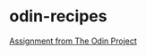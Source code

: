 # odin-recipes

[Assignment from The Odin Project](https://www.theodinproject.com/lessons/foundations-recipes)